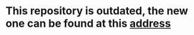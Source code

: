 
# This repository is outdated, the new one can be found at this [address](https://github.com/AnonymousSubmissionEuroCrypt2021/A-Deeper-Look-at-Machine-Learning-Based-Cryptanalysis-v5) 
